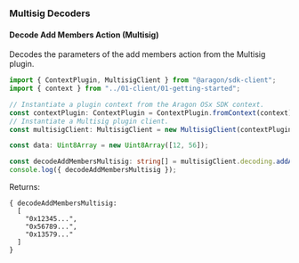 ### Multisig Decoders

#### Decode Add Members Action (Multisig)

Decodes the parameters of the add members action from the Multisig plugin.

```ts
import { ContextPlugin, MultisigClient } from "@aragon/sdk-client";
import { context } from "../01-client/01-getting-started";

// Instantiate a plugin context from the Aragon OSx SDK context.
const contextPlugin: ContextPlugin = ContextPlugin.fromContext(context);
// Instantiate a Multisig plugin client.
const multisigClient: MultisigClient = new MultisigClient(contextPlugin);

const data: Uint8Array = new Uint8Array([12, 56]);

const decodeAddMembersMultisig: string[] = multisigClient.decoding.addAddressesAction(data);
console.log({ decodeAddMembersMultisig });
```


Returns:

```
{ decodeAddMembersMultisig:
  [
    "0x12345...",
    "0x56789...",
    "0x13579..."
  ]
}
```